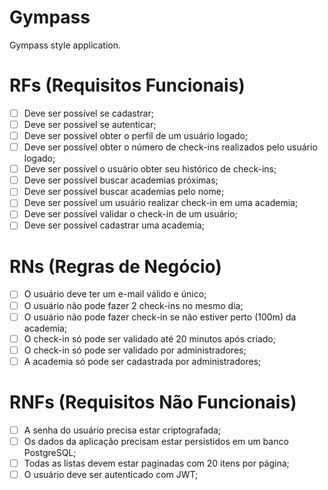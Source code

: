 # Gympass

Gympass style application.

# RFs (Requisitos Funcionais)

- [ ] Deve ser possível se cadastrar;
- [ ] Deve ser possível se autenticar;
- [ ] Deve ser possível obter o perfil de um usuário logado;
- [ ] Deve ser possível obter o número de check-ins realizados pelo usuário logado;
- [ ] Deve ser possível o usuário obter seu histórico de check-ins;
- [ ] Deve ser possível buscar academias próximas;
- [ ] Deve ser possível buscar academias pelo nome;
- [ ] Deve ser possível um usuário realizar check-in em uma academia;
- [ ] Deve ser possível validar o check-in de um usuário;
- [ ] Deve ser possível cadastrar uma academia;

# RNs (Regras de Negócio)

- [ ] O usuário deve ter um e-mail válido e único;
- [ ] O usuário não pode fazer 2 check-ins no mesmo dia;
- [ ] O usuário não pode fazer check-in se não estiver perto (100m) da academia;
- [ ] O check-in só pode ser validado até 20 minutos após criado;
- [ ] O check-in só pode ser validado por administradores;
- [ ] A academia só pode ser cadastrada por administradores;

# RNFs (Requisitos Não Funcionais)

- [ ] A senha do usuário precisa estar criptografada;
- [ ] Os dados da aplicação precisam estar persistidos em um banco PostgreSQL;
- [ ] Todas as listas devem estar paginadas com 20 itens por página;
- [ ] O usuário deve ser autenticado com JWT;
